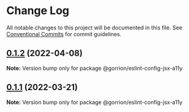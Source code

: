# Change Log

All notable changes to this project will be documented in this file.
See [Conventional Commits](https://conventionalcommits.org) for commit guidelines.

## [0.1.2](https://github.com/gorrion-io/eslint/compare/@gorrion/eslint-config-jsx-a11y@0.1.1...@gorrion/eslint-config-jsx-a11y@0.1.2) (2022-04-08)

**Note:** Version bump only for package @gorrion/eslint-config-jsx-a11y





## [0.1.1](https://github.com/gorrion-io/eslint/compare/@gorrion/eslint-config-jsx-a11y@0.1.0...@gorrion/eslint-config-jsx-a11y@0.1.1) (2022-03-21)

**Note:** Version bump only for package @gorrion/eslint-config-jsx-a11y
